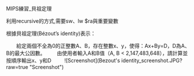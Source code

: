 MIPS練習_貝祖定理

利用recursive的方式,需要sw、lw $ra與重要變數

根據貝祖定理(Bézout’s identity)表示：

　　給定兩個不全為0的正整數A、B，存在整數x、y，使得：Ax+By=D，D為A、B的最大公因數。
　　由使用者輸入A和B值（A, B < 2,147,483,648），請計算並按順序輸出x、y和D
　　
![Screenshot](Bezout's identity_screenshot.JPG?raw=true "Screenshot")
